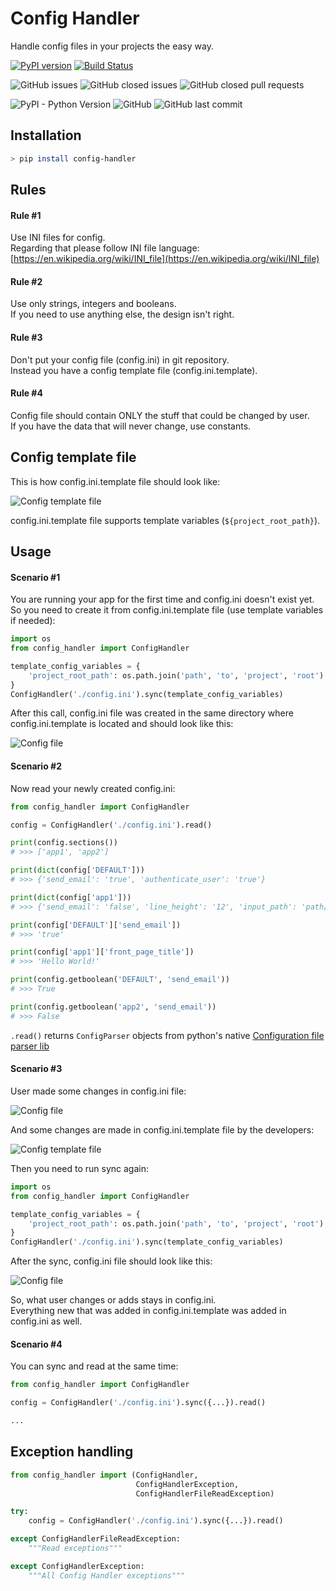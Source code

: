 # Config Handler

Handle config files in your projects the easy way.

[![PyPI version](https://badge.fury.io/py/config-handler.svg)](https://badge.fury.io/py/config-handler)
[![Build Status](https://travis-ci.com/amphinicy/config-handler.svg?branch=master)](https://travis-ci.com/amphinicy/config-handler)

![GitHub issues](https://img.shields.io/github/issues/amphinicy/config-handler.svg)
![GitHub closed issues](https://img.shields.io/github/issues-closed/amphinicy/config-handler.svg)
![GitHub closed pull requests](https://img.shields.io/github/issues-pr-closed/amphinicy/config-handler.svg)

![PyPI - Python Version](https://img.shields.io/pypi/pyversions/Marine-Traffic-API.svg)
![GitHub](https://img.shields.io/github/license/amphinicy/config-handler.svg?color=blue)
![GitHub last commit](https://img.shields.io/github/last-commit/amphinicy/config-handler.svg?color=blue)

## Installation

```bash
> pip install config-handler
```

## Rules

#### Rule #1  
Use INI files for config.  
Regarding that please follow INI file language: [https://en.wikipedia.org/wiki/INI_file](https://en.wikipedia.org/wiki/INI_file)

#### Rule #2  
Use only strings, integers and booleans.  
If you need to use anything else, the design isn't right.

#### Rule #3  
Don't put your config file (config.ini) in git repository.  
Instead you have a config template file (config.ini.template).

#### Rule #4  
Config file should contain ONLY the stuff that could be changed by user.  
If you have the data that will never change, use constants.

## Config template file

This is how config.ini.template file should look like:  

![Config template file](docs/images/config_template_file_1.png)

config.ini.template file supports template variables (`${project_root_path}`).

## Usage

#### Scenario #1  

You are running your app for the first time and config.ini doesn't exist yet.  
So you need to create it from config.ini.template file (use template variables if needed):

```python
import os
from config_handler import ConfigHandler

template_config_variables = {
    'project_root_path': os.path.join('path', 'to', 'project', 'root')
}
ConfigHandler('./config.ini').sync(template_config_variables)
``` 
 
After this call, config.ini file was created in the same directory where config.ini.template is located and should look like this:

![Config file](docs/images/config_file_1.png)

#### Scenario #2  

Now read your newly created config.ini: 
  
```python
from config_handler import ConfigHandler

config = ConfigHandler('./config.ini').read()

print(config.sections())
# >>> ['app1', 'app2']

print(dict(config['DEFAULT']))
# >>> {'send_email': 'true', 'authenticate_user': 'true'}

print(dict(config['app1']))
# >>> {'send_email': 'false', 'line_height': '12', 'input_path': 'path/to/project/root/input/app1', 'authenticate_user': 'true'}

print(config['DEFAULT']['send_email'])
# >>> 'true'

print(config['app1']['front_page_title'])
# >>> 'Hello World!'

print(config.getboolean('DEFAULT', 'send_email'))
# >>> True

print(config.getboolean('app2', 'send_email'))
# >>> False
``` 
 
`.read()` returns `ConfigParser` objects from python's native [Configuration file parser lib](https://docs.python.org/3/library/configparser.html)  

#### Scenario #3  

User made some changes in config.ini file:  

![Config file](docs/images/config_file_2.png)

And some changes are made in config.ini.template file by the developers:

![Config template file](docs/images/config_template_file_2.png)  

Then you need to run sync again:  

```python
import os
from config_handler import ConfigHandler

template_config_variables = {
    'project_root_path': os.path.join('path', 'to', 'project', 'root')
}
ConfigHandler('./config.ini').sync(template_config_variables)
```  

After the sync, config.ini file should look like this:  

![Config file](docs/images/config_file_3.png)  

So, what user changes or adds stays in config.ini.  
Everything new that was added in config.ini.template was added in config.ini as well.

#### Scenario #4  

You can sync and read at the same time: 
  
```python
from config_handler import ConfigHandler

config = ConfigHandler('./config.ini').sync({...}).read()

...
``` 

## Exception handling

```python
from config_handler import (ConfigHandler, 
                            ConfigHandlerException,
                            ConfigHandlerFileReadException)

try:
    config = ConfigHandler('./config.ini').sync({...}).read()

except ConfigHandlerFileReadException:
    """Read exceptions"""

except ConfigHandlerException:
    """All Config Handler exceptions"""
``` 